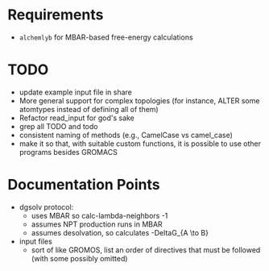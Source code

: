 # Requirements

- ```alchemlyb``` for MBAR-based free-energy calculations

# TODO

- update example input file in share
- More general support for complex topologies (for instance, ALTER some atomtypes instead of defining all of them)
- Refactor read_input for god's sake
- grep all TODO and todo
- consistent naming of methods (e.g., CamelCase vs camel_case)
- make it so that, with suitable custom functions, it is possible to use other programs besides GROMACS

# Documentation Points

- dgsolv protocol:
    - uses MBAR so calc-lambda-neighbors -1
    - assumes NPT production runs in MBAR
    - assumes desolvation, so calculates -DeltaG_{A \to B}
- input files
  - sort of like GROMOS, list an order of directives that must be
    followed (with some possibly omitted)
